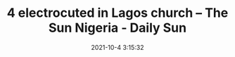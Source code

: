 ---
"title": "4 electrocuted in Lagos church – The Sun Nigeria - Daily Sun"
"date": "2021-10-4 3:15:32"
"feed_name": "GOOGLENEWSINDUSTRIAL"
"feed_website": "https://news.google.com/search?q=industrial%2Bincident&hl=en-US&gl=US&ceid=US:en"
"feed_rss": "https://news.google.com/rss/search?q=industrial%2Bincident&hl=en-US&gl=US&ceid=US:en"
"link": "https://www.sunnewsonline.com/4-electrocuted-in-lagos-church/"
"source": "{'href': 'https://www.sunnewsonline.com', 'title': 'Daily Sun'}"
"file": "_posts/2021-1-1-64b52b7a490878d2d43335e418e567bb8a417698.md"
"accident": "0"
"drilling": "0"
"dead": "0"
"injured": "0"
"arrested": "0"
"where": "unknown site"
"causes": "unknown"
"place": "unknown place"
---